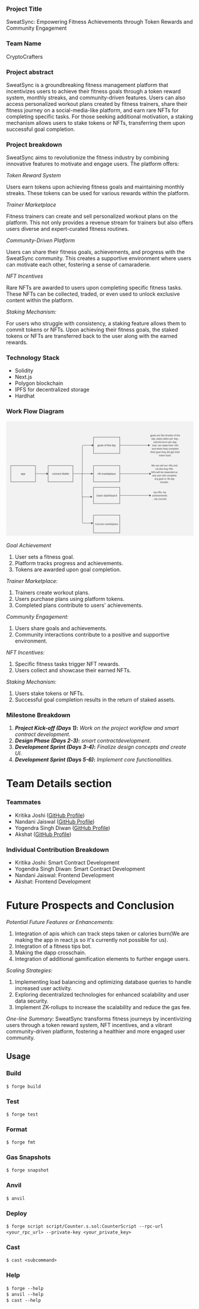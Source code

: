 ### Project Title

SweatSync: Empowering Fitness Achievements through Token Rewards and Community Engagement

### Team Name

CryptoCrafters

### Project abstract

SweatSync is a groundbreaking fitness management platform that incentivizes users to achieve their fitness goals through a token reward system, monthly streaks, and community-driven features. Users can also access personalized workout plans created by fitness trainers, share their fitness journey on a social-media-like platform, and earn rare NFTs for completing specific tasks. For those seeking additional motivation, a staking mechanism allows users to stake tokens or NFTs, transferring them upon successful goal completion.

### Project breakdown

SweatSync aims to revolutionize the fitness industry by combining innovative features to motivate and engage users. The platform offers:

_Token Reward System_

Users earn tokens upon achieving fitness goals and maintaining monthly streaks. These tokens can be used for various rewards within the platform.

_Trainer Marketplace_

Fitness trainers can create and sell personalized workout plans on the platform. This not only provides a revenue stream for trainers but also offers users diverse and expert-curated fitness routines.

_Community-Driven Platform_

Users can share their fitness goals, achievements, and progress with the SweatSync community. This creates a supportive environment where users can motivate each other, fostering a sense of camaraderie.

_NFT Incentives_

Rare NFTs are awarded to users upon completing specific fitness tasks. These NFTs can be collected, traded, or even used to unlock exclusive content within the platform.

_Staking Mechanism:_

For users who struggle with consistency, a staking feature allows them to commit tokens or NFTs. Upon achieving their fitness goals, the staked tokens or NFTs are transferred back to the user along with the earned rewards.

### Technology Stack

- Solidity
- Next.js
- Polygon blockchain
- IPFS for decentralized storage
- Hardhat

### Work Flow Diagram

![Alt text](image-1.png)

_Goal Achievement_

1. User sets a fitness goal.
2. Platform tracks progress and achievements.
3. Tokens are awarded upon goal completion.

_Trainer Marketplace:_

1. Trainers create workout plans.
2. Users purchase plans using platform tokens.
3. Completed plans contribute to users' achievements.

_Community Engagement:_

1. Users share goals and achievements.
2. Community interactions contribute to a positive and supportive environment.

_NFT Incentives:_

1. Specific fitness tasks trigger NFT rewards.
2. Users collect and showcase their earned NFTs.

_Staking Mechanism:_

1. Users stake tokens or NFTs.
2. Successful goal completion results in the return of staked assets.

### Milestone Breakdown

1. **_Project Kick-off (Days 1)_:** _Work on the project workflow and smart contract development_.
2. **_Design Phase (Days 2-3)_:** _smart contractdevelopment_.
3. **_Development Sprint (Days 3-4)_:** _Finalize design concepts and create UI_.
4. **_Development Sprint (Days 5-6)_:** _Implement core functionalities_.

# Team Details section

### Teammates

- Kritika Joshi ([GitHub Profile](https://github.com/KritikaJoshi22))
- Nandani Jaiswal ([GitHub Profile](https://github.com/Yeagerist-Nandini))
- Yogendra Singh Diwan ([GitHub Profile](https://github.com/thhorr))
- Akshat ([GitHub Profile](https://github.com/Akshat-Somvanshi))

### Individual Contribution Breakdown

- Kritika Joshi: Smart Contract Development
- Yogendra Singh Diwan: Smart Contract Development
- Nandani Jaiswal: Frontend Development
- Akshat: Frontend Development

# Future Prospects and Conclusion

_Potential Future Features or Enhancements:_

1. Integration of apis which can track steps taken or calories burn(We are making the app in react.js so it's currently not possible for us).
2. Integration of a fitness tips bot.
3. Making the dapp crosschain.
4. Integration of additional gamification elements to further engage users.

_Scaling Strategies:_

1. Implementing load balancing and optimizing database queries to handle increased user activity.
2. Exploring decentralized technologies for enhanced scalability and user data security.
3. Implement ZK-rollups to increase the scalability and reduce the gas fee.

_One-line Summary:_
SweatSync transforms fitness journeys by incentivizing users through a token reward system, NFT incentives, and a vibrant community-driven platform, fostering a healthier and more engaged user community.

## Usage

### Build

```shell
$ forge build
```

### Test

```shell
$ forge test
```

### Format

```shell
$ forge fmt
```

### Gas Snapshots

```shell
$ forge snapshot
```

### Anvil

```shell
$ anvil
```

### Deploy

```shell
$ forge script script/Counter.s.sol:CounterScript --rpc-url <your_rpc_url> --private-key <your_private_key>
```

### Cast

```shell
$ cast <subcommand>
```

### Help

```shell
$ forge --help
$ anvil --help
$ cast --help
```
